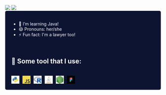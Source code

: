 <img widdth=100% src="https://capsule-render.vercel.app/api?type=waving&height=105&color=000080&text=Hello,%20I%20am%20Marília%20Rodrigues!✨&fontAlign=27&fontAlignY=83&textBg=false&fontSize=29&section=header"/>
<img widdth=100% src="https://capsule-render.vercel.app/api?type=rect&height=6&color=000080&fontAlign=22&fontAlignY=50&textBg=false&fontSize=29&section=footer"/>

<div style="background-color: rgb(12, 20, 50); border-radius: 5px; padding: 20px; color: rgb(247, 247, 247);">

  * 🔭 I’m learning Java!  
  * 😄 Pronouns: her/she  
  * ⚡ Fun fact: I'm a lawyer too!  
<br>

## 🔖 Some tool that I use:

  <br>
   <img align="left" alt="Python" width="26px" src="https://raw.githubusercontent.com/github/explore/master/topics/python/python.png" style="margin-right: 10px;" />
  <img align="left" alt="JavaScript" width="26px" src="https://raw.githubusercontent.com/github/explore/master/topics/javascript/javascript.png" style="margin-right: 10px;" />
  <img align="left" alt="R" width="26px" src="https://raw.githubusercontent.com/github/explore/master/topics/r/r.png" style="margin-right: 10px;" />
  <img align="left" alt="Java" width="26px" src="https://raw.githubusercontent.com/github/explore/master/topics/java/java.png" style="margin-right: 10px;" />
  <img align="left" alt="Node.js" width="26px" src="https://raw.githubusercontent.com/github/explore/master/topics/nodejs/nodejs.png" style="margin-right: 10px;" />
  <img align="left" alt="Figma" width="26px" src="https://raw.githubusercontent.com/github/explore/master/topics/figma/figma.png" style="margin-right: 10px;" />
  <br style="clear: both;" />
</div>
